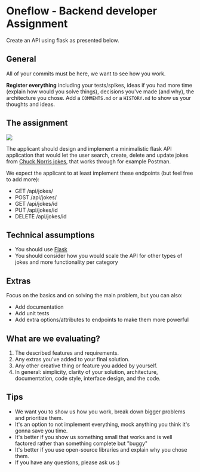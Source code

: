 # Oneflow - Backend developer Assignment

Create an API using flask as presented below.

## General

All of your commits must be here, we want to see how you work.

**Register everything** including your tests/spikes, ideas if you had more time (explain how would you solve things), decisions you've made (and why), the architecture you chose. Add a `COMMENTS.md` or a `HISTORY.md` to show us your thoughts and ideas.

## The assignment
![](https://api.chucknorris.io/img/chucknorris_logo_coloured_small.png)

The applicant should design and implement a minimalistic flask API application that would let the user search, create, delete and update jokes from [Chuck Norris jokes](https://api.chucknorris.io/), that works through for example Postman.

We expect the applicant to at least implement these endpoints (but feel free to add more):

- GET /api/jokes/
- POST /api/jokes/
- GET /api/jokes/id
- PUT /api/jokes/id
- DELETE /api/jokes/id

## Technical assumptions

- You should use [Flask](https://flask.palletsprojects.com/en/1.1.x/)
- You should consider how you would scale the API for other types of jokes and more functionality per category

## Extras

Focus on the basics and on solving the main problem, but you can also:

- Add documentation
- Add unit tests
- Add extra options/attributes to endpoints to make them more powerful

## What are we evaluating?

1. The described features and requirements.
2. Any extras you've added to your final solution.
3. Any other creative thing or feature you added by yourself.
4. In general: simplicity, clarity of your solution, architecture, documentation, code style, interface design, and the code.

## Tips

- We want you to show us how you work, break down bigger problems and prioritize them.
- It's an option to not implement everything, mock anything you think it's gonna save you time.
- It's better if you show us something small that works and is well factored rather than something complete but "buggy"
- It's better if you use open-source libraries and explain why you chose them.
- If you have any questions, please ask us :)
